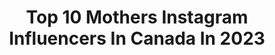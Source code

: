---
title: Top 10 Mothers Instagram Influencers In Canada In 2023
description: >-
  Find top mothers Instagram influencers in Canada in 2023. Most popular hashtags: #momlife #canadianmom #christmas2022 #motherhood.
platform: Instagram
hits: 316
text_top: Identify the top-rated Instagram accounts on inBeat.
text_bottom: inBeat has 316 Instagram influencers like this in Canada for you to pitch.
profiles:
  - username: "mommas_gang"
    fullname: >-
      SAMMY
    bio: >-
      Momma x5 Motherhood | Autism Mom x2 | Lifestyle | Fashion Inquiries: sammybarcelos@icloud.com
    location: "Canada"
    followers: 30491
    engagement: 1265
    commentsToLikes: 0.020403
    id: ck5zijlgfftz90i14vjkufxsl
    verified: false
    hashtags: "#shoppingdate, #catlover, #familyof7, #twinning"
  - username: "mombossofboys"
    fullname: >-
      Allison | Motherhood Self-love Content Creator
    bio: >-
      ✨ FT Working Mom ✨ Sharing my motherhood experiences ✨ Supporting mothers’ #selflovejourney ✨ Email for collaboration
    location: "Canada"
    followers: 21018
    engagement: 414
    commentsToLikes: 0.100389
    id: ckrvnl3ozktlt0j2393izfzb4
    verified: false
    hashtags: "#merrychristmas, #thermeawinnipeg, #winnipeglocal, #winnipegmom"
  - username: "ownitbabe"
    fullname: >-
      Rini Frey
    bio: >-
      self love, life + motherhood 🫶🏼 💍 @ownitdad and zoe’s mom 💌 rini@ownitbabe.ca 📍Calgary AB 🇨🇦
    location: "Canada"
    followers: 303251
    engagement: 387
    commentsToLikes: 0.017636
    id: ck5pxdi35r9jc0i1186hp3wt2
    verified: true
    hashtags: "#mccaf, #itsthelittlethings, #ad, #trysleepout"
  - username: "bonjour.jasmine"
    fullname: >-
      Jasmine |  East Coast Lawyer
    bio: >-
      Empowering Women • Adventure • Lifestyle 🇨🇦 ⤷Balancing motherhood + hustle, while I try to remain (sorta)sane Creator @kuppajoespressobar
    location: "Canada"
    followers: 17216
    engagement: 384
    commentsToLikes: 0.432251
    id: ckxhnsjiw67az0j23b4qekky9
    verified: false
    hashtags: "#womeninlaw, #princeedwardisland, #pei, #eastcoast"
  - username: "startswithasmilehum"
    fullname: >-
      Hamnah | 🇨🇦 Motherhood Made Easy
    bio: >-
      . A space for busy moms 👨‍👩‍👧‍👧 . Sharing motherhood through faith and positivity . Family fun | Home Organization | Selfcare 💛😀☀️
    location: "Canada"
    followers: 10007
    engagement: 355
    commentsToLikes: 0.494224
    id: cl87d5n4v1xa90i2374xox1u0
    verified: false
    hashtags: "#ad, #canadianmominfluencer, #canadianmommyblogger, #positivevibesalways"
  - username: "bethanyfontaine"
    fullname: >-
      Bethany Fontaine | SAHM life
    bio: >-
      • The ups + downs of motherhood with you ✨ ⋒ Home: schooling + making - Join the YouTube community!(96k+) ↓
    location: "Canada"
    followers: 30135
    engagement: 304
    commentsToLikes: 0.119329
    id: ck0w3295gr9ft0i19aybd8x9n
    verified: false
    hashtags: "#canadianmom, #momlife, #motherhood, #newborn"
  - username: "nnekaelliott"
    fullname: >-
      Nneka Elliott
    bio: >-
      Lifestyle | Motherhood |📺 Segments @themarilyndenisshow expert 🇨🇦🇻🇨 Partnerships: olivias@doubleshotagency.com Also @nnekaonscreen More 👇🏾
    location: "Canada"
    followers: 14998
    engagement: 278
    commentsToLikes: 0.089605
    id: ckrxec5ybpgxt0j23vtjukamh
    verified: false
    hashtags: "#christmas2022, #ad, #toddlermom, #tiff22"
  - username: "confidentiallykatie"
    fullname: >-
      Katie
    bio: >-
      📍🇨🇦 Motherhood | Body Confidence | Self Worth 145k+ on TikTok Co-Founder of @kinworthco
    location: "Canada"
    followers: 29924
    engagement: 127
    commentsToLikes: 0.035966
    id: ck5hjzpinhj7z0i11omfa4scl
    verified: false
    hashtags: "#workingmom, #toddlermom, #bodyconfidence, #2022recap"
  - username: "kat.vorobiev"
    fullname: >-
      Kat ✨ Positive Motherhood | Amazon | Wellness
    bio: >-
      ✨Positive Motherhood ✨Real life Amazon Finds ✨Family meals and activities ✨ Wellness Come for the stories & shop my looks ⬇️
    location: "Canada"
    followers: 13536
    engagement: 124
    commentsToLikes: 0.178125
    id: ckt8qrrss68kq0j236s4x1djc
    verified: false
    hashtags: "#instamom, #zara, #stylediary, #ootd"
  - username: "millennial.motherhood"
    fullname: >-
      • Tan • Millennial Motherhood | Canadian Creator 🇨🇦YYJ
    bio: >-
      • #Motherhood + #SustainableLifestyle👩🏼‍💻 • Comfy reels & your online cheerleader.🤍 • #Plantbased 🌱 Gardener 🧑🏼‍🌾 Info@millennialmotherhood.ca
    location: "Canada"
    followers: 44289
    engagement: 115
    commentsToLikes: 0.360087
    id: ck9hbvht1imt10j78rs36fjzj
    verified: false
    hashtags: "#kingofchristmas, #christmaslove, #yyjinfluencer, #christmasstyle"
---
